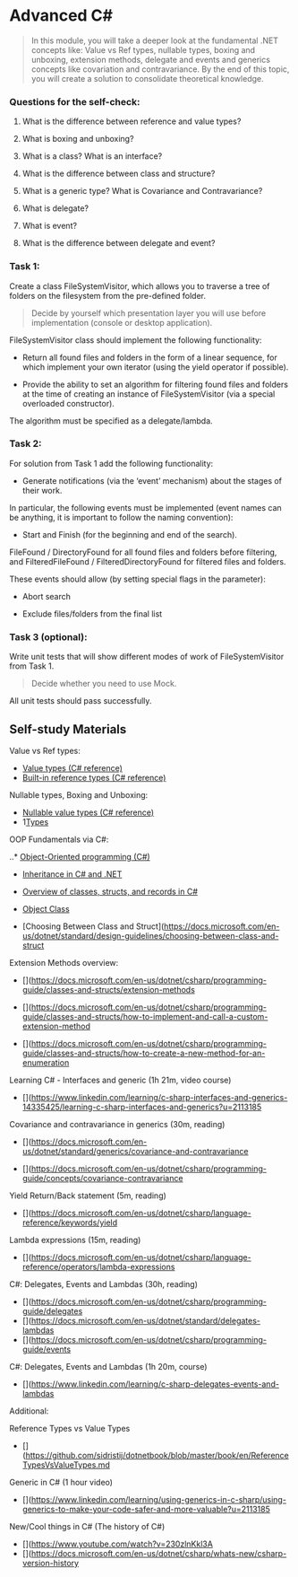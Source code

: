 # Advanced C#

> In this module, you will take a deeper look at the fundamental .NET concepts like: Value vs Ref types, nullable types, boxing and unboxing, extension methods, delegate and events and generics concepts like covariation and contravariance. By the end of this topic, you will create a solution to consolidate theoretical knowledge.

### Questions for the self-check:

1. What is the difference between reference and value types? 

2. What is boxing and unboxing? 

3. What is a class? What is an interface? 

4. What is the difference between class and structure? 

5. What is a generic type? What is Covariance and Contravariance? 

6. What is delegate? 

7. What is event? 

8. What is the difference between delegate and event? 

### Task 1:

Create a class FileSystemVisitor, which allows you to traverse a tree of folders on the filesystem from the pre-defined folder. 

> Decide by yourself which presentation layer you will use before implementation (console or desktop application). 

FileSystemVisitor class should implement the following functionality: 

* Return all found files and folders in the form of a linear sequence, for which implement your own iterator (using the yield operator if possible). 

* Provide the ability to set an algorithm for filtering found files and folders at the time of creating an instance of FileSystemVisitor (via a special overloaded constructor). 

The algorithm must be specified as a delegate/lambda. 

### Task 2: 

For solution from Task 1 add the following functionality: 

* Generate notifications (via the ‘event’ mechanism) about the stages of their work. 

In particular, the following events must be implemented (event names can be anything, it is important to follow the naming convention): 

* Start and Finish (for the beginning and end of the search). 

FileFound / DirectoryFound for all found files and folders before filtering, and FilteredFileFound / FilteredDirectoryFound for filtered files and folders. 

These events should allow (by setting special flags in the parameter): 

* Abort search 

* Exclude files/folders from the final list 

### Task 3 (optional): 

Write unit tests that will show different modes of work of FileSystemVisitor from Task 1.  

> Decide whether you need to use Mock. 

All unit tests should pass successfully.

## Self-study Materials

Value vs Ref types:

* [Value types (C# reference)](https://docs.microsoft.com/en-us/dotnet/csharp/language-reference/builtin-types/value-types)
* [Built-in reference types (C# reference)](https://docs.microsoft.com/en-us/dotnet/csharp/language-reference/builtin-types/reference-types)

 

Nullable types, Boxing and Unboxing:

* [Nullable value types (C# reference)](https://docs.microsoft.com/en-us/dotnet/csharp/language-reference/builtin-types/nullable-value-types) 
* 1[Types](https://docs.microsoft.com/en-us/dotnet/csharp/language-reference/language-specification/types#boxing-and-unboxing)

 

OOP Fundamentals via C#:

..* [Object-Oriented programming (C#)](https://docs.microsoft.com/en-us/dotnet/csharp/fundamentals/tutorials/oop)
* [Inheritance in C# and .NET](https://docs.microsoft.com/en-us/dotnet/csharp/fundamentals/tutorials/inheritance) 
* [Overview of classes, structs, and records in C#](https://docs.microsoft.com/en-us/dotnet/csharp/fundamentals/object-oriented)
* [Object Class](https://docs.microsoft.com/en-us/dotnet/api/system.object)

 


* [Choosing Between Class and Struct](https://docs.microsoft.com/en-us/dotnet/standard/design-guidelines/choosing-between-class-and-struct 

 

Extension Methods overview:
* [](https://docs.microsoft.com/en-us/dotnet/csharp/programming-guide/classes-and-structs/extension-methods  

* [](https://docs.microsoft.com/en-us/dotnet/csharp/programming-guide/classes-and-structs/how-to-implement-and-call-a-custom-extension-method  

* [](https://docs.microsoft.com/en-us/dotnet/csharp/programming-guide/classes-and-structs/how-to-create-a-new-method-for-an-enumeration  

 

Learning C# - Interfaces and generic (1h 21m, video course) 
* [](https://www.linkedin.com/learning/c-sharp-interfaces-and-generics-14335425/learning-c-sharp-interfaces-and-generics?u=2113185 
 

Covariance and contravariance in generics (30m, reading) 

* [](https://docs.microsoft.com/en-us/dotnet/standard/generics/covariance-and-contravariance 

* [](https://docs.microsoft.com/en-us/dotnet/csharp/programming-guide/concepts/covariance-contravariance 

 

Yield Return/Back statement (5m, reading) 

* [](https://docs.microsoft.com/en-us/dotnet/csharp/language-reference/keywords/yield 

 

Lambda expressions (15m, reading) 
* [](https://docs.microsoft.com/en-us/dotnet/csharp/language-reference/operators/lambda-expressions  

 

C#: Delegates, Events and Lambdas (30h, reading) 
* [](https://docs.microsoft.com/en-us/dotnet/csharp/programming-guide/delegates 
* [](https://docs.microsoft.com/en-us/dotnet/standard/delegates-lambdas  
* [](https://docs.microsoft.com/en-us/dotnet/csharp/programming-guide/events 
 

C#: Delegates, Events and Lambdas (1h 20m, course) 

* [](https://www.linkedin.com/learning/c-sharp-delegates-events-and-lambdas  

 

Additional: 

Reference Types vs Value Types 

* [](https://github.com/sidristij/dotnetbook/blob/master/book/en/ReferenceTypesVsValueTypes.md 
 

Generic in C# (1 hour video) 

* [](https://www.linkedin.com/learning/using-generics-in-c-sharp/using-generics-to-make-your-code-safer-and-more-valuable?u=2113185 
 

New/Cool things in C# (The history of C#) 
* [](https://www.youtube.com/watch?v=230zlnKkl3A  
* [](https://docs.microsoft.com/en-us/dotnet/csharp/whats-new/csharp-version-history  
